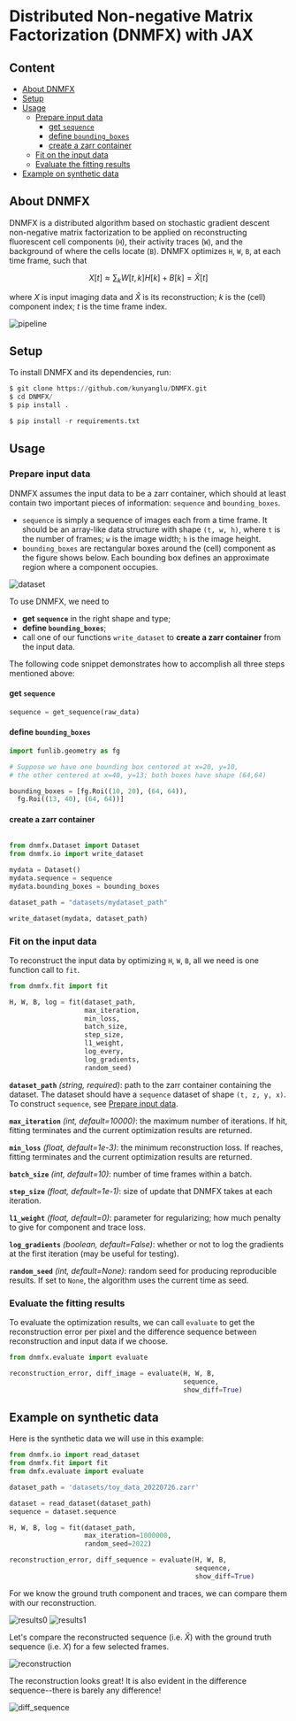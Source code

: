 # Distributed Non-negative Matrix Factorization (DNMFX) with JAX

## Content

  - [About DNMFX](#about-dnmfx)
  - [Setup](#setup)
  - [Usage](#usage)
    - [Prepare input data](#prepare-input-data)
      - [get `sequence`](#get-sequence)
      - [define `bounding_boxes`](#define-bounding_boxes)
      - [create a zarr container](#create-a-zarr-container)
    - [Fit on the input data](#fit-on-the-input-data)
    - [Evaluate the fitting results](#evaluate-the-fitting-results)
  - [Example on synthetic data](#example-on-synthetic-data)
## About DNMFX
DNMFX is a distributed algorithm based on stochastic gradient descent non-negative matrix factorization to be applied on reconstructing fluorescent cell components (`H`), their activity traces (`W`), and the background of where the cells locate (`B`). DNMFX optimizes `H`, `W`, `B`, at each time frame, such that
 
$$X[t] ≈ ∑_kW[t, k]H[k] + B[k] = \hat{X}[t]$$

where $X$ is input imaging data and $\hat{X}$ is its reconstruction; $k$ is the (cell) component index; $t$ is the time frame index.

![pipeline](docs/dnmfx.png)

## Setup
To install DNMFX and its dependencies, run:
```py
$ git clone https://github.com/kunyanglu/DNMFX.git
$ cd DNMFX/
$ pip install .
```

```py
$ pip install -r requirements.txt
```

## Usage
### Prepare input data

DNMFX assumes the input data to be a zarr container, which should at least contain two important pieces of information: `sequence`  and `bounding_boxes`.

* `sequence` is simply a sequence of images each from a time frame. It should be an array-like data structure with shape `(t, w, h)`, where `t` is the number of frames; `w` is the image width; `h` is the image height.
* `bounding_boxes` are rectangular boxes around the (cell) component as the figure shows below. Each bounding box defines an approximate region where a component occupies.

![dataset](docs/dataset.png)

To use DNMFX, we need to 
* **get `sequence`** in the right shape and type; 
* **define `bounding_boxes`**; 
* call one of our functions `write_dataset` to **create a zarr container** from the input data.

The following code snippet demonstrates how to accomplish all three steps mentioned above:

#### get `sequence`
```py
sequence = get_sequence(raw_data)
```
#### define `bounding_boxes`
```py
import funlib.geometry as fg

# Suppose we have one bounding box centered at x=20, y=10,
# the other centered at x=40, y=13; both boxes have shape (64,64)

bounding_boxes = [fg.Roi((10, 20), (64, 64)),
  fg.Roi((13, 40), (64, 64))]
```

#### create a zarr container
```py

from dnmfx.Dataset import Dataset
from dnmfx.io import write_dataset

mydata = Dataset()
mydata.sequence = sequence
mydata.bounding_boxes = bounding_boxes

dataset_path = "datasets/mydataset_path"

write_dataset(mydata, dataset_path)
```

<!-- 
**`components`** *(required)*: stores the value of components in an array-like data structure of shape `(k, y, x)`, where `k` is the total number of components.

**`traces`** *(required)*: stores the activity trace of each component across all time frames available in an array-like data structure of shape `(k, t)`, where t is the number of time frames, k as defined above.

**`bounding_boxes`** *(required)*: `bounding_boxes` is a list of `funlib.geometry.Roi`. It stores information about the box that defines the approximate region each component occupies on the input data. Each `bounding_box` has a `component` it belongs to, so the indices of elements in `bounding_boxes` have one-to-one correspondence to each element from `components`.  You can define and access bounding boxes using member functions in `funlib.geometry.Roi`.

```py
import funlib.geometry as fg

# define bounding box center and size
y, x = 10, 20
box_size = 64
bb = fg.Roi((y, x), (box_size, box_size))

# access box information example calls
box_shape = bounding_box.get_shape()
box_size = bounding_box.get_size()
box_slices = bounding_box.get_bounding_box()
```

**`background`** *(optional)*: stores the static background image of the input data in an array-like data structure of shape `(w, h)`, where `w` is the image width; `h` is the image height.

**`noises`** *(optional)*: stores the noise from each time frame in an array-like data structure of shape `(t, w, h)`, `t`, `w`, and `h` as defined above.

**`sequence`** *(optional)*: stores the complete data obtained from assembling `components`, `traces`, `bounding_boxes`, `background` (if any), `noises` (if any) with one function call of  `dataset.render()`.

```py
from dnmfx.Dataset import Dataset

x = mydataset.render()
```

You can also read dataset from a path and write your own dataset:

```py
# read dataset from zarr container path

from dnmfx.io import read_dataset

dataset_path = 'datasets/toy_data_20220726.zarr'
toy_data = read_dataset(dataset_path)
components = toy_data.components
traces = toy_data.traces

# write your own dataset to disk

from dnmfx.io import write_dataset
from dnmfx.dataset import Dataset

dataset_path = 'datasets/mydata.zarr'

mydata = Dataset()
mydata.components = generate_components()
mydata.traces = generated_traces()
mydata.bounding_boxes = generate_bounding_boxes()
mydata.background = generate_background()
mydata.noises = generate_noises()

write_datast(mydata, dataset_path)
``` -->

### Fit on the input data

To reconstruct the input data by optimizing `H`, `W`, `B`, all we need is one function call to `fit`.

```py
from dnmfx.fit import fit

H, W, B, log = fit(dataset_path,
                   max_iteration,
                   min_loss,
                   batch_size,
                   step_size,
                   l1_weight,
                   log_every,
                   log_gradients,
                   random_seed)
```

**`dataset_path`** *(string, required)*: path to the zarr container containing the dataset. The dataset should have a `sequence` dataset of shape `(t, z, y, x)`. To construct `sequence`, see [Prepare input data](#prepare-input-data).

**`max_iteration`** *(int, default=10000)*: the maximum number of iterations. If hit, fitting terminates and the current optimization results are returned.

**`min_loss`** *(float, default=1e-3)*: the minimum reconstruction loss. If reaches, fitting terminates and the current optimization results are returned.

**`batch_size`** *(int, default=10)*: number of time frames within a batch.

**`step_size`** *(float, default=1e-1)*: size of update that DNMFX takes at each iteration.

**`l1_weight`** *(float, default=0)*: parameter for regularizing; how much penalty to give for component and trace loss.

**`log_gradients`** *(boolean, default=False)*: whether or not to log the gradients at the first iteration (may be useful for testing).

**`random_seed`** *(int, default=None)*: random seed for producing reproducible results. If set to `None`, the algorithm uses the current time as seed.

### Evaluate the fitting results

To evaluate the optimization results, we can call `evaluate` to get the reconstruction error per pixel and the difference sequence between reconstruction and input data if we choose.

```py
from dnmfx.evaluate import evaluate

reconstruction_error, diff_image = evaluate(H, W, B,
                                            sequence, 
                                            show_diff=True)
```
## Example on synthetic data

Here is the synthetic data we will use in this example:

```py
from dnmfx.io import read_dataset
from dnmfx.fit import fit
from dmfx.evaluate import evaluate

dataset_path = 'datasets/toy_data_20220726.zarr'

dataset = read_dataset(dataset_path)
sequence = dataset.sequence

H, W, B, log = fit(dataset_path,
                   max_iteration=1000000,
                   random_seed=2022)

reconstruction_error, diff_sequence = evaluate(H, W, B,
                                               sequence,
                                               show_diff=True)
```
For we know the ground truth component and traces, we can compare them with our reconstruction.

![results0](docs/results0.png)
![results1](docs/results1.png)

Let's compare the reconstructed sequence (i.e. $\hat{X}$) with the ground truth sequence (i.e. $X$) for a few selected frames.

![reconstruction](docs/reconstruction.png)

The reconstruction looks great! It is also evident in the difference sequence--there is barely any difference!

![diff_sequence](docs/diff.png)